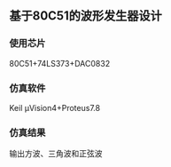 ## 基于80C51的波形发生器设计

### 使用芯片

80C51+74LS373+DAC0832

### 仿真软件

Keil μVision4+Proteus7.8

### 仿真结果

输出方波、三角波和正弦波
